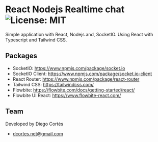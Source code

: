 # React Nodejs Realtime chat ![License: MIT](https://img.shields.io/badge/License-MIT-yellow.svg)

Simple application with React, Nodejs and, SocketIO. Using React with Typescript and Tailwind CSS.

## Packages

- SocketIO: https://www.npmjs.com/package/socket.io
- SocketIO Client: https://www.npmjs.com/package/socket.io-client
- React Router: https://www.npmjs.com/package/react-router
- Tailwind CSS: https://tailwindcss.com/
- Flowbite: https://flowbite.com/docs/getting-started/react/
- Flowbite UI React: https://www.flowbite-react.com/

## Team

Developed by Diego Cortés

- dcortes.net@gmail.com
